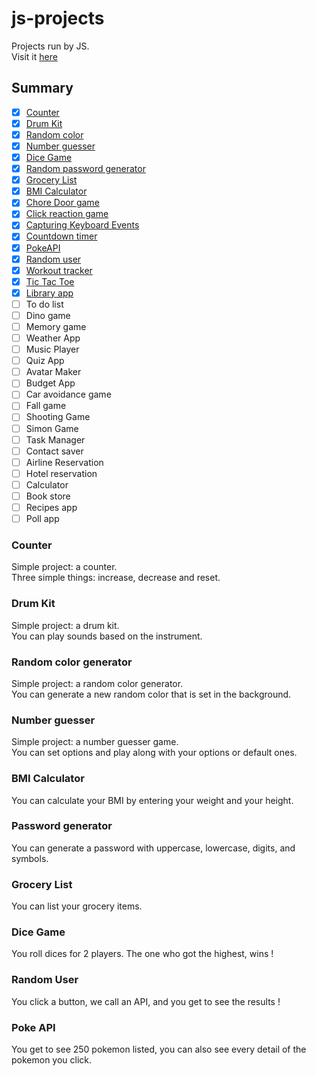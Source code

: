 # js-projects

Projects run by JS.  
Visit it [here](https://clemix37.github.io/js-projects/)

## Summary 

- [X] [Counter](https://github.com/Clemix37/js-projects#counter)  
- [X] [Drum Kit](https://github.com/Clemix37/js-projects#drum-kit)  
- [X] [Random color](https://github.com/Clemix37/js-projects#random-color-generator)  
- [X] [Number guesser](https://github.com/Clemix37/js-projects#number-guesser)  
- [X] [Dice Game](https://github.com/Clemix37/js-projects#dice-game)  
- [X] [Random password generator](https://github.com/Clemix37/js-projects#password-generator)  
- [X] [Grocery List](https://github.com/Clemix37/js-projects#grocery-list)  
- [X] [BMI Calculator](https://github.com/Clemix37/js-projects#bmi-calculator)  
- [X] [Chore Door game](https://clemix37.github.io/js-projects/projects/chore-door-game/)  
- [X] [Click reaction game](https://github.com/Clemix37/reaction-time)  
- [X] [Capturing Keyboard Events](https://clemix37.github.io/js-projects/projects/key-codes/)  
- [X] [Countdown timer](https://clemix37.github.io/js-projects/projects/countdown-timer/)  
- [X] [PokeAPI](https://clemix37.github.io/js-projects/projects/poke-api/)  
- [X] [Random user](https://clemix37.github.io/js-projects/projects/random-user/)  
- [X] [Workout tracker](https://clemix37.github.io/js-projects/projects/workout-tracker/)  
- [X] [Tic Tac Toe](https://clemix37.github.io/js-projects/projects/tic-tac-toe/)  
- [X] [Library app](https://clemix37.github.io/js-projects/projects/library/)  
- [ ] To do list  
- [ ] Dino game  
- [ ] Memory game  
- [ ] Weather App  
- [ ] Music Player  
- [ ] Quiz App  
- [ ] Avatar Maker  
- [ ] Budget App  
- [ ] Car avoidance game  
- [ ] Fall game  
- [ ] Shooting Game  
- [ ] Simon Game  
- [ ] Task Manager  
- [ ] Contact saver  
- [ ] Airline Reservation  
- [ ] Hotel reservation  
- [ ] Calculator  
- [ ] Book store  
- [ ] Recipes app  
- [ ] Poll app  

### Counter

Simple project: a counter.  
Three simple things: increase, decrease and reset.  

### Drum Kit

Simple project: a drum kit.  
You can play sounds based on the instrument.  

### Random color generator

Simple project: a random color generator.  
You can generate a new random color that is set in the background.  

### Number guesser

Simple project: a number guesser game.  
You can set options and play along with your options or default ones.

### BMI Calculator

You can calculate your BMI by entering your weight and your height.

### Password generator

You can generate a password with uppercase, lowercase, digits, and symbols.  

### Grocery List

You can list your grocery items.   

### Dice Game

You roll dices for 2 players. The one who got the highest, wins !

### Random User

You click a button, we call an API, and you get to see the results !

### Poke API

You get to see 250 pokemon listed, you can also see every detail of the pokemon you click.

